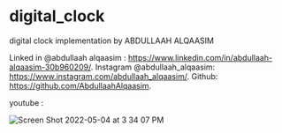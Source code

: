 # digital_clock


digital clock implementation by ABDULLAAH ALQAASIM
 
Linked in  @abdullaah alqaasim :  https://www.linkedin.com/in/abdullaah-alqaasim-30b960209/. 
Instagram @abdullaah_alqaasim: https://www.instagram.com/abdullaah_alqaasim/. 
Github: https://github.com/AbdullaahAlqaasim. 

youtube : 








![Screen Shot 2022-05-04 at 3 34 07 PM](https://user-images.githubusercontent.com/67371047/166674113-bb0e0e51-fe53-48cd-96f8-3cd94c3037f7.png)
